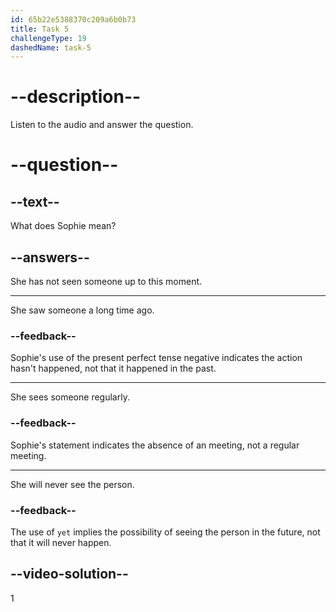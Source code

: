 ```yaml
---
id: 65b22e5388370c209a6b0b73
title: Task 5
challengeType: 19
dashedName: task-5
---
```


<!--
AUDIO REFERENCE:
Sophie: No, I haven’t seen her yet.
-->

# --description--

Listen to the audio and answer the question.

# --question--

## --text--

What does Sophie mean?

## --answers--

She has not seen someone up to this moment.

---

She saw someone a long time ago.

### --feedback--

Sophie's use of the present perfect tense negative indicates the action hasn't happened, not that it happened in the past.

---

She sees someone regularly.

### --feedback--

Sophie's statement indicates the absence of an meeting, not a regular meeting.

---

She will never see the person.

### --feedback--

The use of `yet` implies the possibility of seeing the person in the future, not that it will never happen.

## --video-solution--

1

